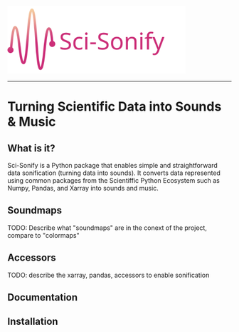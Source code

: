 <img src="docs/source/_static/logo.svg" data-canonical-src="docs/source/_static/logo.svg" width="400"/><br>

-----------------

# Turning Scientific Data into Sounds & Music

## What is it?

Sci-Sonify is a Python package that enables simple and straightforward data sonification (turning data into sounds). It converts data represented using common packages from the Scientiffic Python Ecosystem such as Numpy, Pandas, and Xarray into sounds and music.

## Soundmaps
TODO: Describe what "soundmaps" are in the conext of the project, compare to "colormaps"

## Accessors
TODO: describe the xarray, pandas, accessors to enable sonification


## Documentation

## Installation
